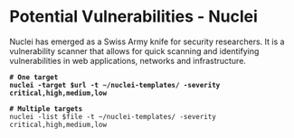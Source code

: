 # Potential Vulnerabilities - Nuclei

Nuclei has emerged as a Swiss Army knife for security researchers. It is a vulnerability scanner that allows for quick scanning and identifying vulnerabilities in web applications, networks and infrastructure.



<pre class="language-bash"><code class="lang-bash"><strong># One target
</strong><strong>nuclei -target $url -t ~/nuclei-templates/ -severity critical,high,medium,low
</strong><strong>
</strong><strong># Multiple targets
</strong>nuclei -list $file -t ~/nuclei-templates/ -severity critical,high,medium,low
</code></pre>



